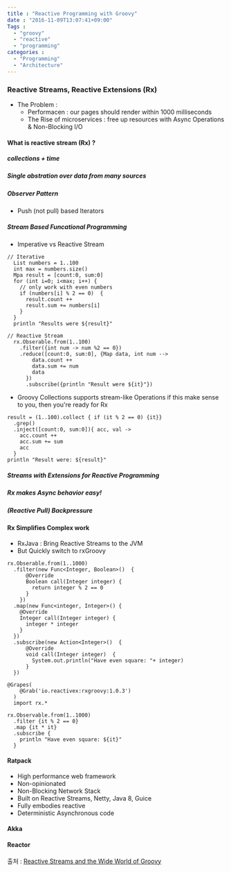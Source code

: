 ```yaml
---
title : "Reactive Programming with Groovy"
date : "2016-11-09T13:07:41+09:00"
Tags :
  - "groovy"
  - "reactive"
  - "programming"
categories :
  - "Programming"
  - "Architecture"
---
```

### Reactive Streams, Reactive Extensions (Rx)
- The Problem :
  - Performacen : our pages should render within 1000 milliseconds
  - The Rise of microservices : free up resources with Async Operations & Non-Blocking I/O

#### What is reactive stream (Rx) ?
##### collections + time
##### Single abstration over data from many sources
##### Observer Pattern
- Push (not pull) based Iterators

##### Stream Based Funcational Programming
- Imperative vs Reactive Stream

```
// Iterative
  List numbers = 1..100
  int max = numbers.size()
  Mpa result = [count:0, sum:0]
  for (int i=0; i<max; i++) {
    // only work with even numbers
    if (numbers[i] % 2 == 0)  {
      result.count ++
      result.sum += numbers[i]
    }
  }
  println "Results were ${result}"

// Reactive Stream
  rx.Obserable.from(1..100)
    .filter({int num -> num %2 == 0})
    .reduce([count:0, sum:0], {Map data, int num -->
        data.count ++
        data.sum += num
        data
      })
      .subscribe({println "Result were ${it}"})

```

- Groovy Collections supports stream-like Operations
if this make sense to you, then you're ready for Rx

```
result = (1..100).collect { if (it % 2 == 0) {it}}
  .grep()
  .inject([count:0, sum:0]){ acc, val ->
    acc.count ++
    acc.sum += sum
    acc
  }
println "Result were: ${result}"
```

##### Streams with Extensions for Reactive Programming
##### Rx makes Async behavior easy!
##### (Reactive Pull) Backpressure

#### Rx Simplifies Complex work
- RxJava : Bring Reactive Streams to the JVM
- But Quickly switch to rxGroovy

```
rx.Obserable.from(1..1000)
  .filter(new Func<Integer, Boolean>()  {
      @Override
      Boolean call(Integer integer) {
        return integer % 2 == 0
      }
    })
  .map(new Func<integer, Integer>() {
    @Override
    Integer call(Integer integer) {
      integer * integer
    }
  })
  .subscribe(new Action<Integer>()  {
      @Override
      void call(Integer integer)  {
        System.out.println("Have even square: "+ integer)
      }
  })
```

```
@Grapes(
    @Grab('io.reactivex:rxgroovy:1.0.3')
  )
  import rx.*

rx.Observable.from(1..1000)
  .filter {it % 2 == 0}
  .map {it * it}
  .subscribe {
    println "Have even square: ${it}"
  }
```

#### Ratpack
- High performance web framework
- Non-opinionated
- Non-Blocking Network Stack
- Built on Reactive Streams, Netty, Java 8, Guice
- Fully embodies reactive
- Deterministic Asynchronous code


#### Akka
#### Reactor


출처 : [Reactive Streams and the Wide World of Groovy](http://www.slideshare.net/StevePember/reactive-streams-and-the-wide-world-of-groovy-64526341)
